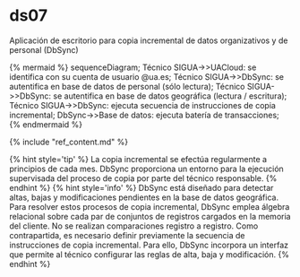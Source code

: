 # ds07

Aplicación de escritorio para copia incremental de datos organizativos y de personal (DbSync)

{% mermaid %}
sequenceDiagram;
  Técnico SIGUA->>UACloud: se identifica con su cuenta de usuario @ua.es;
  Técnico SIGUA->>DbSync: se autentifica en base de datos de personal (sólo lectura);
  Técnico SIGUA->>DbSync: se autentifica en base de datos geográfica (lectura / escritura);
  Técnico SIGUA->>DbSync: ejecuta secuencia de instrucciones de copia incremental;
  DbSync->>Base de datos: ejecuta batería de transacciones;
{% endmermaid %}

{% include "ref_content.md" %}

<!--sec data-title="⌨ Notas de los desarrolladores" data-id="devnotes09" ces-->

{% hint style='tip' %}
La copia incremental se efectúa regularmente a principios de cada mes. DbSync proporciona un entorno para la ejecución supervisada del proceso de copia por parte del técnico responsable.
{% endhint %}
{% hint style='info' %}
DbSync está diseñado para detectar altas, bajas y modificaciones pendientes en la base de datos geográfica. Para resolver estos procesos de copia incremental, DbSync emplea álgebra relacional sobre cada par de conjuntos de registros cargados en la memoria del cliente. No se realizan comparaciones registro a registro. Como contrapartida, es necesario definir previamente la secuencia de instrucciones de copia incremental. Para ello, DbSync incorpora un interfaz que permite al técnico configurar las reglas de alta, baja y modificación.
{% endhint %}

<!--endsec-->